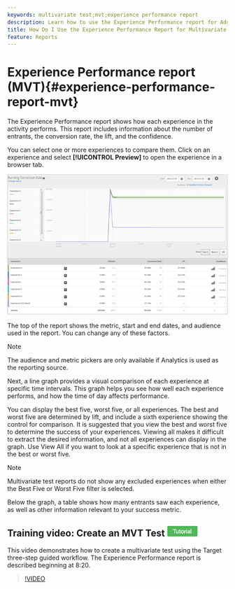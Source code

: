 ```yaml
---
keywords: multivariate test;mvt;experience performance report
description: Learn how to use the Experience Performance report for Adobe Target Experience Targeting activities that show how each experience in the activity performs.
title: How Do I Use the Experience Performance Report for Multivariate Tests?
feature: Reports
---
```


# Experience Performance report (MVT){#experience-performance-report-mvt}

The Experience Performance report shows how each experience in the activity performs. This report includes information about the number of entrants, the conversion rate, the lift, and the confidence.

You can select one or more experiences to compare them. Click on an experience and select **[!UICONTROL Preview]** to open the experience in a browser tab.

![](assets/experienceperformancetable.png)

The top of the report shows the metric, start and end dates, and audience used in the report. You can change any of these factors.

>[!NOTE]
>
>The audience and metric pickers are only available if Analytics is used as the reporting source.

Next, a line graph provides a visual comparison of each experience at specific time intervals. This graph helps you see how well each experience performs, and how the time of day affects performance.

You can display the best five, worst five, or all experiences. The best and worst five are determined by lift, and include a sixth experience showing the control for comparison. It is suggested that you view the best and worst five to determine the success of your experiences. Viewing all makes it difficult to extract the desired information, and not all experiences can display in the graph. Use View All if you want to look at a specific experience that is not in the best or worst five.

>[!NOTE]
>
>Multivariate test reports do not show any excluded experiences when either the Best Five or Worst Five filter is selected.

Below the graph, a table shows how many entrants saw each experience, as well as other information relevant to your success metric. 

## Training video: Create an MVT Test ![Tutorial badge](/help/assets/tutorial.png)

This video demonstrates how to create a multivariate test using the Target three-step guided workflow. The Experience Performance report is described beginning at 8:20.

>[!VIDEO](https://video.tv.adobe.com/v/17395)